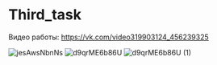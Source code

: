 # Third_task

Видео работы: https://vk.com/video319903124_456239325

![jesAwsNbnNs](https://user-images.githubusercontent.com/90568044/161280958-4d7cc919-c92a-4f4d-a774-e61f7de0414b.jpg)
![d9qrME6b86U](https://user-images.githubusercontent.com/90568044/161280979-7dc07be1-3d76-48a9-8e1a-5d32cc46c78a.jpg)
![d9qrME6b86U (1)](https://user-images.githubusercontent.com/90568044/161280989-2ddc9701-418f-4401-a338-7450ae6d0a57.jpg)

